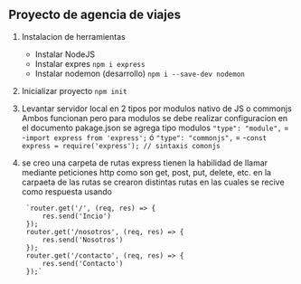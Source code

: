 ## Proyecto de agencia de viajes

1. Instalacion de herramientas 
    - Instalar NodeJS 
    - Instalar expres
        `npm i express`
    - Instalar nodemon (desarrollo)
        `npm i --save-dev nodemon`

2. Inicializar proyecto 
    `npm init `
    

3. Levantar servidor local en 2 tipos por modulos nativo de JS o commonjs 
    Ambos funcionan pero para modulos se debe realizar configuracion en el documento pakage.json se agrega tipo modulos
        `"type": "module",`       =        -`import express from 'express';`
                                 ó
        `"type": "commonjs",`     =        -`const express = require('express'); // sintaxis comonjs`

4. se creo una carpeta de rutas 
    express tienen la habilidad de llamar mediante peticiones http como son get, post, put, delete, etc.
    en la carpaeta de las rutas se crearon distintas rutas en las cuales se recive como respuesta usando 
        
        `router.get('/', (req, res) => {
            res.send('Incio')
        });
        router.get('/nosotros', (req, res) => {
            res.send('Nosotros')
        });
        router.get('/contacto', (req, res) => {
            res.send('Contacto')
        });`